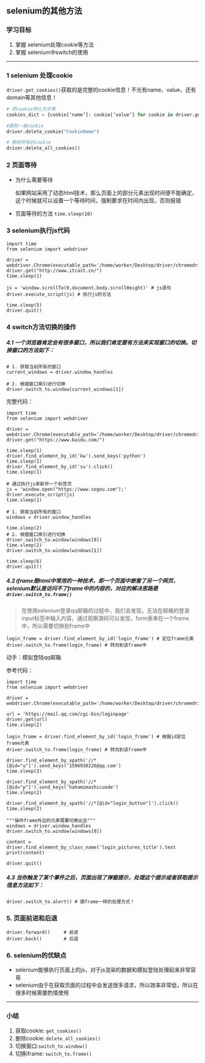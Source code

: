 ## selenium的其他方法

### 学习目标
1. 掌握 selenium处理cookie等方法
2. 掌握 selenium中switch的使用

---------------

### 1 selenium 处理cookie
`driver.get_cookies()`获取的是完整的cookie信息！不光有name、value，还有domain等其他信息！

```python
# 把cookie转化为字典
cookies_dict = {cookie[‘name’]: cookie[‘value’] for cookie in driver.get_cookies()}

#删除一条cookie
driver.delete_cookie("CookieName")

# 删除所有的cookie
driver.delete_all_cookies()
```

### 2 页面等待
- 为什么需要等待

    如果网站采用了动态html技术，那么页面上的部分元素出现时间便不能确定，这个时候就可以设置一个等待时间，强制要求在时间内出现，否则报错
    
- 页面等待的方法
    `time.sleep(10)`

### 3 selenium执行js代码
```
import time
from selenium import webdriver

driver = webdriver.Chrome(executable_path='/home/worker/Desktop/driver/chromedriver')
driver.get("http://www.itcast.cn/")
time.sleep(1)

js = 'window.scrollTo(0,document.body.scrollHeight)' # js语句
driver.execute_script(js) # 执行js的方法

time.sleep(5)
driver.quit()
```
    
### 4 switch方法切换的操作

##### 4.1 一个浏览器肯定会有很多窗口，所以我们肯定要有方法来实现窗口的切换。切换窗口的方法如下：

```
# 1. 获取当前所有的窗口
current_windows = driver.window_handles

# 2. 根据窗口索引进行切换
driver.switch_to.window(current_windows[1])
```

完整代码：

```
import time
from selenium import webdriver

driver = webdriver.Chrome(executable_path='/home/worker/Desktop/driver/chromedriver')
driver.get("https://www.baidu.com/")

time.sleep(1)
driver.find_element_by_id('kw').send_keys('python')
time.sleep(1)
driver.find_element_by_id('su').click()
time.sleep(1)

# 通过执行js来新开一个标签页
js = 'window.open("https://www.sogou.com");'
driver.execute_script(js)
time.sleep(1)

# 1. 获取当前所有的窗口
windows = driver.window_handles

time.sleep(2)
# 2. 根据窗口索引进行切换
driver.switch_to.window(windows[0])
time.sleep(2)
driver.switch_to.window(windows[1])

time.sleep(6)
driver.quit()
```

##### 4.2 iframe是html中常用的一种技术，即一个页面中嵌套了另一个网页，selenium默认是访问不了frame中的内容的，对应的解决思路是`driver.switch_to.frame()`

> 在使用selenium登录qq邮箱的过程中，我们会发现，无法在邮箱的登录input标签中输入内容，通过观察源码可以发现，form表单在一个frame中，所以需要切换到frame中

```
login_frame = driver.find_element_by_id('login_frame') # 定位frame元素
driver.switch_to.frame(login_frame) # 转向到该frame中
```

动手：模拟登陆qq邮箱

参考代码：

```
import time
from selenium import webdriver

driver = webdriver.Chrome(executable_path='/home/worker/Desktop/driver/chromedriver')

url = 'https://mail.qq.com/cgi-bin/loginpage'
driver.get(url)
time.sleep(2)

login_frame = driver.find_element_by_id('login_frame') # 根据id定位 frame元素
driver.switch_to.frame(login_frame) # 转向到该frame中

driver.find_element_by_xpath('//*[@id="u"]').send_keys('1596930226@qq.com')
time.sleep(2)

driver.find_element_by_xpath('//*[@id="p"]').send_keys('hahamimashicuode')
time.sleep(2)

driver.find_element_by_xpath('//*[@id="login_button"]').click()
time.sleep(2)

"""操作frame外边的元素需要切换出去"""
windows = driver.window_handles
driver.switch_to.window(windows[0])

content = driver.find_element_by_class_name('login_pictures_title').text
print(content)

driver.quit()
```

##### 4.3 当你触发了某个事件之后，页面出现了弹窗提示，处理这个提示或者获取提示信息方法如下：
```
driver.switch_to.alert() # 跟frame一样的处理方式！
```

### 5. 页面前进和后退
```
driver.forward()     # 前进
driver.back()        # 后退
```

### 6. selenium的优缺点
- selenium能够执行页面上的js，对于js渲染的数据和模拟登陆处理起来非常容易
- selenium由于在获取页面的过程中会发送很多请求，所以效率非常低，所以在很多时候需要酌情使用

---------------

### 小结
1. 获取cookie: `get_cookies()`
2. 删除cookie: `delete_all_cookies()`
3. 切换窗口:`switch_to.window()`
4. 切换iframe: `switch_to.frame()`



